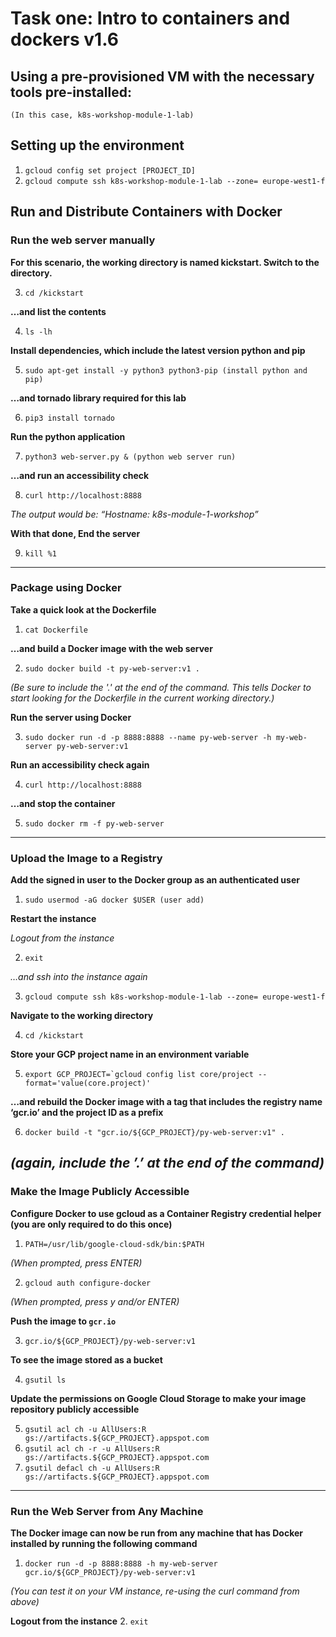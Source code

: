 # Task one: Intro to containers and dockers v1.6

## Using a pre-provisioned VM with the necessary tools pre-installed:
	(In this case, k8s-workshop-module-1-lab)
	
## Setting up the environment
1.	`gcloud config set project [PROJECT_ID]`
2.	`gcloud compute ssh k8s-workshop-module-1-lab --zone= europe-west1-f`
## Run and Distribute Containers with Docker
### Run the web server manually
**For this scenario, the working directory is named kickstart. Switch to the directory.**
 
3.	`cd /kickstart`

**…and list the contents**

4.	`ls -lh`

**Install dependencies, which include the latest version python and pip**

5.	`sudo apt-get install -y python3 python3-pip (install python and pip)`

**…and tornado library required for this lab**

6.	`pip3 install tornado` 

**Run the python application**

7.	`python3 web-server.py & (python web server run)`

**…and run an accessibility check**

8.	`curl http://localhost:8888`

*The output would be:  “Hostname: k8s-module-1-workshop”*

**With that done, End the server**

9.	`kill %1`
-------------------------------------------------
### Package using Docker
**Take a quick look at the Dockerfile**
1.	`cat Dockerfile`

**…and build a Docker image with the web server**

2.	`sudo docker build -t py-web-server:v1 .` 

*(Be sure to include the '.' at the end of the command. This tells Docker to start looking for the Dockerfile in the current working directory.)*

**Run the server using Docker**

3.	`sudo docker run -d -p 8888:8888 --name py-web-server -h my-web-server py-web-server:v1`

**Run an accessibility check again**

4.	`curl http://localhost:8888`

**…and stop the container**

5.	`sudo docker rm -f py-web-server`
-------------------------------------------------
### Upload the Image to a Registry
**Add the signed in user to the Docker group as an authenticated user**
1.	 `sudo usermod -aG docker $USER (user add)`

**Restart the instance**

*Logout from the instance*

2.	`exit`

*…and ssh into the instance again*

3.	`gcloud compute ssh k8s-workshop-module-1-lab --zone= europe-west1-f`

**Navigate to the working directory**

4.	`cd /kickstart`

**Store your GCP project name in an environment variable**

5.	 ``export GCP_PROJECT=`gcloud config list core/project --format='value(core.project)'``

**…and rebuild the Docker image with a tag that includes the registry name ‘gcr.io’ and the project ID as a prefix**

6.	`docker build -t "gcr.io/${GCP_PROJECT}/py-web-server:v1" .`

*(again, include the ’.’ at the end of the command)*
-----------------------------------------------------
### Make the Image Publicly Accessible
**Configure Docker to use gcloud as a Container Registry credential helper (you are only required to do this once)**
1.	`PATH=/usr/lib/google-cloud-sdk/bin:$PATH`

*(When prompted, press ENTER)*

2.	`gcloud auth configure-docker`

*(When prompted, press y and/or ENTER)*

**Push the image to `gcr.io`**

3.	`gcr.io/${GCP_PROJECT}/py-web-server:v1`

**To see the image stored as a bucket**

4.	 `gsutil ls`

**Update the permissions on Google Cloud Storage to make your image repository publicly accessible**

5.	`gsutil acl ch -u AllUsers:R gs://artifacts.${GCP_PROJECT}.appspot.com`
6.	`gsutil acl ch -r -u AllUsers:R gs://artifacts.${GCP_PROJECT}.appspot.com`
7.	`gsutil defacl ch -u AllUsers:R gs://artifacts.${GCP_PROJECT}.appspot.com`
----------------------------------------------------------
### Run the Web Server from Any Machine
**The Docker image can now be run from any machine that has Docker installed by running the following command**
1.	`docker run -d -p 8888:8888 -h my-web-server gcr.io/${GCP_PROJECT}/py-web-server:v1`

*(You can test it on your VM instance, re-using the curl command from above)*

**Logout from the instance**
2.	`exit`
